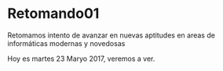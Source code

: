 # Retomando01
Retomamos intento de avanzar en nuevas aptitudes en 
areas de informáticas modernas y novedosas

Hoy es martes 23 Maryo 2017, veremos a ver.
